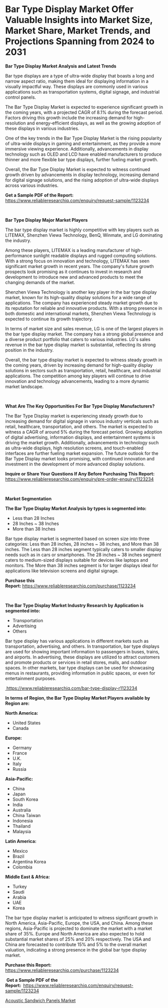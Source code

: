 <p><h1>Bar Type Display Market Offer Valuable Insights into Market Size, Market Share, Market Trends, and Projections Spanning from 2024 to 2031</h1></p><p><strong>Bar Type Display Market Analysis and Latest Trends</strong></p>
<p><p>Bar type displays are a type of ultra-wide display that boasts a long and narrow aspect ratio, making them ideal for displaying information in a visually impactful way. These displays are commonly used in various applications such as transportation systems, digital signage, and industrial control panels.</p><p>The Bar Type Display Market is expected to experience significant growth in the coming years, with a projected CAGR of 8.1% during the forecast period. Factors driving this growth include the increasing demand for high-resolution and energy-efficient displays, as well as the growing adoption of these displays in various industries.</p><p>One of the key trends in the Bar Type Display Market is the rising popularity of ultra-wide displays in gaming and entertainment, as they provide a more immersive viewing experience. Additionally, advancements in display technology such as OLED and LCD have enabled manufacturers to produce thinner and more flexible bar type displays, further fueling market growth.</p><p>Overall, the Bar Type Display Market is expected to witness continued growth driven by advancements in display technology, increasing demand for digital signage solutions, and the rising adoption of ultra-wide displays across various industries.</p></p>
<p><strong>Get a Sample PDF of the Report:&nbsp;</strong> <a href="https://www.reliableresearchiq.com/enquiry/request-sample/1123234">https://www.reliableresearchiq.com/enquiry/request-sample/1123234</a></p>
<p>&nbsp;</p>
<p><strong>Bar Type Display Major Market Players</strong></p>
<p><p>The bar type display market is highly competitive with key players such as LITEMAX, Shenzhen Viewa Technology, BenQ, Winmate, and LG dominating the industry. </p><p>Among these players, LITEMAX is a leading manufacturer of high-performance sunlight readable displays and rugged computing solutions. With a strong focus on innovation and technology, LITEMAX has seen significant market growth in recent years. The company's future growth prospects look promising as it continues to invest in research and development to introduce new and advanced products to meet the changing demands of the market.</p><p>Shenzhen Viewa Technology is another key player in the bar type display market, known for its high-quality display solutions for a wide range of applications. The company has experienced steady market growth due to its reputation for reliable and innovative products. With a strong presence in both domestic and international markets, Shenzhen Viewa Technology is expected to continue its growth trajectory.</p><p>In terms of market size and sales revenue, LG is one of the largest players in the bar type display market. The company has a strong global presence and a diverse product portfolio that caters to various industries. LG's sales revenue in the bar type display market is substantial, reflecting its strong position in the industry.</p><p>Overall, the bar type display market is expected to witness steady growth in the coming years, driven by increasing demand for high-quality display solutions in sectors such as transportation, retail, healthcare, and industrial applications. The competition among key players will continue to drive innovation and technology advancements, leading to a more dynamic market landscape.</p></p>
<p>&nbsp;</p>
<p><strong>What Are The Key Opportunities For Bar Type Display Manufacturers?</strong></p>
<p><p>The Bar Type Display market is experiencing steady growth due to increasing demand for digital signage in various industry verticals such as retail, healthcare, transportation, and others. The market is expected to witness a CAGR of around 5% during the forecast period. Growing adoption of digital advertising, information displays, and entertainment systems is driving the market growth. Additionally, advancements in technology such as ultra-wide displays, high resolution screens, and touch-enabled interfaces are further fueling market expansion. The future outlook for the Bar Type Display market looks promising, with continued innovation and investment in the development of more advanced display solutions.</p></p>
<p><strong>Inquire or Share Your Questions If Any Before Purchasing This Report:</strong> <a href="https://www.reliableresearchiq.com/enquiry/pre-order-enquiry/1123234">https://www.reliableresearchiq.com/enquiry/pre-order-enquiry/1123234</a></p>
<p>&nbsp;</p>
<p><strong>Market Segmentation</strong></p>
<p><strong>The Bar Type Display Market Analysis by types is segmented into:</strong></p>
<p><ul><li>Less than 28 Inches</li><li>28 Inches ~ 38 Inches</li><li>More than 38 Inches</li></ul></p>
<p><p>Bar type display market is segmented based on screen size into three categories: Less than 28 inches, 28 inches ~ 38 inches, and More than 38 inches. The Less than 28 inches segment typically caters to smaller display needs such as in cars or smartphones. The 28 inches ~ 38 inches segment caters to medium-sized displays suitable for devices like laptops and monitors. The More than 38 inches segment is for larger displays ideal for applications like television screens and digital signage.</p></p>
<p><strong>Purchase this Report:&nbsp;</strong><a href="https://www.reliableresearchiq.com/purchase/1123234">https://www.reliableresearchiq.com/purchase/1123234</a></p>
<p>&nbsp;</p>
<p><strong>The Bar Type Display Market Industry Research by Application is segmented into:</strong></p>
<p><ul><li>Transportation</li><li>Advertising</li><li>Others</li></ul></p>
<p><p>Bar type display has various applications in different markets such as transportation, advertising, and others. In transportation, bar type displays are used for showing important information to passengers in buses, trains, and airports. In advertising, these displays are utilized to attract customers and promote products or services in retail stores, malls, and outdoor spaces. In other markets, bar type displays can be used for showcasing menus in restaurants, providing information in public spaces, or even for entertainment purposes.</p></p>
<p><a href="https://www.reliableresearchiq.com/bar-type-display-r1123234">&nbsp;https://www.reliableresearchiq.com/bar-type-display-r1123234</a></p>
<p><strong>In terms of Region, the Bar Type Display Market Players available by Region are:</strong></p>
<p>
    <p> <strong> North America: </strong>
        <ul>
            <li>United States</li>
            <li>Canada</li>
        </ul>
        </p> 
    <p> <strong> Europe: </strong>
        <ul>
            <li>Germany</li>
            <li>France</li>
            <li>U.K.</li>
            <li>Italy</li>
            <li>Russia</li>
        </ul>
        </p> 
    <p> <strong> Asia-Pacific: </strong>
        <ul>
            <li>China</li>
            <li>Japan</li>
            <li>South Korea</li>
            <li>India</li>
            <li>Australia</li>
            <li>China Taiwan</li>
            <li>Indonesia</li>
            <li>Thailand</li>
            <li>Malaysia</li>
        </ul>
        </p> 
    <p> <strong> Latin America: </strong>
        <ul>
            <li>Mexico</li>
            <li>Brazil</li>
            <li>Argentina Korea</li>
            <li>Colombia</li>
        </ul>
        </p> 
    <p> <strong> Middle East & Africa: </strong>
        <ul>
            <li>Turkey</li>
            <li>Saudi</li>
            <li>Arabia</li>
            <li>UAE</li>
            <li>Korea</li>
        </ul>
    </p>
    </p>
<p><p>The bar type display market is anticipated to witness significant growth in North America, Asia-Pacific, Europe, the USA, and China. Among these regions, Asia-Pacific is projected to dominate the market with a market share of 35%. Europe and North America are also expected to hold substantial market shares of 25% and 20% respectively. The USA and China are forecasted to contribute 15% and 5% to the overall market valuation, indicating a strong presence in the global bar type display market.</p></p>
<p><strong>Purchase this Report: </strong><a href="https://www.reliableresearchiq.com/purchase/1123234">https://www.reliableresearchiq.com/purchase/1123234</a></p>
<p>&nbsp;<strong>Get a Sample PDF of the Report:&nbsp;&nbsp;</strong><a href="https://www.reliableresearchiq.com/enquiry/request-sample/1123234">https://www.reliableresearchiq.com/enquiry/request-sample/1123234</a></p>
<p><strong></strong></p>
<p><p><a href="https://github.com/LouieAltenwert/Market-Research-Report-List-1/blob/main/acoustic-sandwich-panels-market.md">Acoustic Sandwich Panels Market</a></p></p>